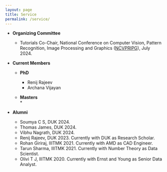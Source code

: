 ```yaml
---
layout: page
title: Service
permalink: /service/
---
```

* **Organizing Committee**
  <br/>
  * Tutorials Co-Chair, National Conference on Computer Vision, Pattern Recognition, Image Processing and Graphics ([NCVPRIPG](https://ncvpripg2024.github.io/committee.html)), July 2024.

* **Current Members**
  <br/>
  * **PhD**
    <br/>
    * Renij Rajeev
    * Archana Vijayan
   
  * **Masters**
    <br/>
    * 
  
* **Alumni**
  <br/>
  * Soumya C S, DUK 2024.
  * Thomas James, DUK 2024.
  * Vibhu Nagrath, DUK 2024.
  * Renij Rajeev, DUK 2023. Currently with DUK as Research Scholar. 
  * Rohan Giriraj, IIITMK 2021. Currently with AMD as CAD Engineer. 
  * Tarun Sharma, IIITMK 2021. Currently with Number Theory as Data Scientist.
  * Olivi T J, IIITMK 2020. Currently with Ernst and Young as Senior Data Analyst.
